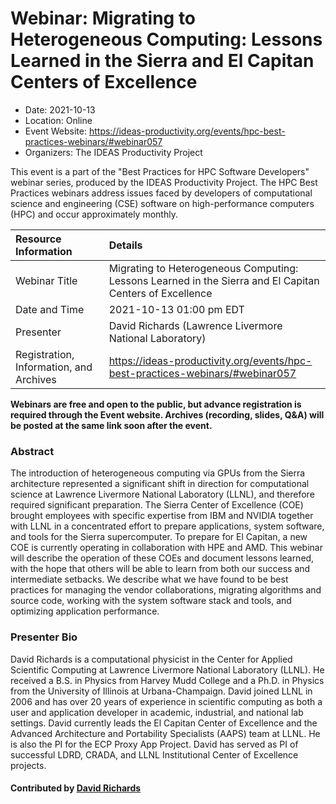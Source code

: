 # Webinar: Migrating to Heterogeneous Computing: Lessons Learned in the Sierra and El Capitan Centers of Excellence

- Date: 2021-10-13
- Location: Online
- Event Website: https://ideas-productivity.org/events/hpc-best-practices-webinars/#webinar057
- Organizers: The IDEAS Productivity Project
			   
This event is a part of the "Best Practices for HPC Software
Developers" webinar series, produced by the IDEAS Productivity
Project. The HPC Best Practices webinars address issues faced by
developers of computational science and engineering (CSE) software on
high-performance computers (HPC) and occur approximately monthly.

Resource Information | Details
:--- | :---			   
Webinar Title | Migrating to Heterogeneous Computing: Lessons Learned in the Sierra and El Capitan Centers of Excellence
Date and Time | 2021-10-13 01:00 pm EDT
Presenter | David Richards (Lawrence Livermore National Laboratory)
Registration, Information, and Archives | 	<https://ideas-productivity.org/events/hpc-best-practices-webinars/#webinar057>	   

**Webinars are free and open to the public, but advance registration is required through the Event website. Archives (recording, slides, Q&A) will be posted at the same link soon after the event.**

### Abstract
<p>The introduction of heterogeneous computing via GPUs from the Sierra architecture represented a significant shift in direction for computational science at Lawrence Livermore National Laboratory (LLNL), and therefore required significant preparation. The Sierra Center of Excellence (COE) brought employees with specific expertise from IBM and NVIDIA together with LLNL in a concentrated effort to prepare applications, system software, and tools for the Sierra supercomputer. To prepare for El Capitan, a new COE is currently operating in collaboration with HPE and AMD. This webinar will describe the operation of these COEs and document lessons learned, with the hope that others will be able to learn from both our success and intermediate setbacks. We describe what we have found to be best practices for managing the vendor collaborations, migrating algorithms and source code, working with the system software stack and tools, and optimizing application performance.</p>



### Presenter Bio
<!-- Bio for webinar 57 -->
<p>David Richards is a computational physicist in the Center for Applied Scientific Computing at Lawrence Livermore National Laboratory (LLNL). He received a B.S. in Physics from Harvey Mudd College and a Ph.D. in Physics from the University of Illinois at Urbana-Champaign. David joined LLNL in 2006 and has over 20 years of experience in scientific computing as both a user and application developer in academic, industrial, and national lab settings.  David currently leads the El Capitan Center of Excellence and the Advanced Architecture and Portability Specialists (AAPS) team at LLNL. He is also the PI for the ECP Proxy App Project. David has served as PI of successful LDRD, CRADA, and LLNL Institutional Center of Excellence projects.</p>

<!-- Bio for webinar 39
David Richards is a computational physicist in the Center for Applied Scientific Computing at Lawrence Livermore National Laboratory. Drawing upon extensive experience designing scientific simulation codes, David leads the Advanced Architecture and Portability Specialists (AAPS) team and is the PI for the ECP Proxy App Project. He is a winner of both the IEEE/ACM Gordon Bell Award (2007) and the R&D 100 award (2013). David holds a B.S. in Physics from Harvey Mudd College and a Ph.D. in Physics from the University of Illinois at Urbana-Champaign.
-->

    

#### Contributed by [David Richards](https://github.com/richards12 "David Richards GitHub profile")

<!---
Publish: yes
Categories: skills
Topics: online learning
Level: 2
Prerequisites: default
Aggregate: none
--->
